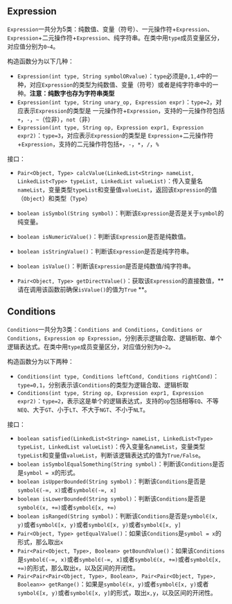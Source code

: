 ## Expression

`Expression`一共分为5类：纯数值、变量（符号）、一元操作符+`Expression`、`Expression`+二元操作符+`Expression`、纯字符串。在类中用`type`成员变量区分，对应值分别为`0~4`。

构造函数分为以下几种：

* `Expression(int type, String symbolORvalue)`：`type`必须是`0,1,4`中的一种，对应`Expression`的类型为纯数值、变量（符号）或者是纯字符串中的一种。**注意：纯数字也存为字符串类型**
* `Expression(int type, String unary_op, Expression expr)`：`type=2`，对应表示`Expression`的类型是   一元操作符+`Expression`，支持的一元操作符包括`+`，`-`，`~`（位非），`not`（非）
* `Expression(int type, String op, Expression expr1, Expression expr2)`：`type=3`，对应表示`Expression`的类型是  `Expression`+二元操作符+`Expression`，支持的二元操作符包括`+`，`-`，`*`，`/`，`%`

接口：

* `Pair<Object, Type> calcValue(LinkedList<String> nameList, LinkedList<Type> typeList, LinkedList valueList)`：传入变量名`nameList`，变量类型`typeList`和变量值`valueList`，返回该`Expression`的值（`Object`）和类型（`Type`）

* `boolean isSymbol(String symbol)`：判断该`Expression`是否是关于`symbol`的纯变量。
* `boolean isNumericValue()`：判断该`Expression`是否是纯数值。
* `boolean isStringValue()`：判断该`Expression`是否是纯字符串。
* `boolean isValue()`：判断该`Expression`是否是纯数值/纯字符串。
* `Pair<Object, Type> getDirectValue()`：获取该`Expression`的直接数值，**请在调用该函数前确保`isValue()`的值为`True`   **。



## Conditions

`Conditions`一共分为3类：`Conditions and Conditions`，`Conditions or Conditions`，`Expression op Expression`，分别表示逻辑合取、逻辑析取、单个逻辑表达式。在类中用`type`成员变量区分，对应值分别为`0~2`。

构造函数分为以下两种：

* `Conditions(int type, Conditions leftCond, Conditions rightCond)`：`type=0,1`，分别表示该`Conditions`的类型为逻辑合取、逻辑析取
* `Conditions(int type, String op, Expression expr1, Expression expr2)`：`type=2`，表示这是单个的逻辑表达式，支持的`op`包括相等`EQ`、不等`NEQ`、大于`GT`、小于`LT`、不大于`NGT`、不小于`NLT`。

接口：

* `boolean satisfied(LinkedList<String> nameList, LinkedList<Type> typeList, LinkedList valueList)`：传入变量名`nameList`，变量类型`typeList`和变量值`valueList`，判断该逻辑表达式的值为`True/False`。
* `boolean isSymbolEqualSomething(String symbol)`：判断该`Conditions`是否是`symbol = x`的形式。
* `boolean isUpperBounded(String symbol)`：判断该`Conditions`是否是`symbol∈(-∞, x)`或者`symbol∈(-∞, x]`
* `boolean isLowerBounded(String symbol)`：判断该`Conditions`是否是`symbol∈(x, +∞)`或者`symbol∈[x, +∞)`
* `boolean isRanged(String symbol)`：判断该`Conditions`是否是`symbol∈(x, y)`或者`symbol∈[x, y)`或者`symbol∈[x, y)`或者`symbol∈[x, y]`
* `Pair<Object, Type> getEqualValue()`：如果该`Conditions`是`symbol = x`的形式，那么取出`x`
* `Pair<Pair<Object, Type>, Boolean> getBoundValue()`：如果该`Conditions`是`symbol∈(-∞, x)`或者`symbol∈(-∞, x]`或者`symbol∈(x, +∞)`或者`symbol∈[x, +∞)`的形式，那么取出`x`，以及区间的开闭性。
* `Pair<Pair<Pair<Object, Type>, Boolean>, Pair<Pair<Object, Type>, Boolean>> getRange()`：如果是`symbol∈(x, y)`或者`symbol∈[x, y)`或者`symbol∈[x, y)`或者`symbol∈[x, y]`的形式，取出`x,y`，以及区间的开闭性。

